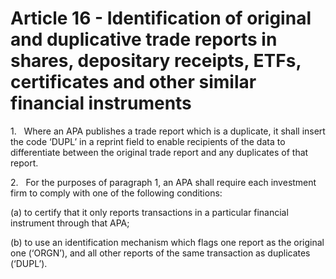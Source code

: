 # Article 16 - Identification of original and duplicative trade reports in shares, depositary receipts, ETFs, certificates and other similar financial instruments


1.   Where an APA publishes a trade report which is a duplicate, it shall insert the code ‘DUPL’ in a reprint field to enable recipients of the data to differentiate between the original trade report and any duplicates of that report.

2.   For the purposes of paragraph 1, an APA shall require each investment firm to comply with one of the following conditions:

(a) to certify that it only reports transactions in a particular financial instrument through that APA;

(b) to use an identification mechanism which flags one report as the original one (‘ORGN’), and all other reports of the same transaction as duplicates (‘DUPL’).
